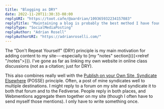 ```yaml
---
title: "Blogging as DRY"
date: 2022-11-20T11:30:33-08:00
replyURI: "https://toot.cafe/@aardrian/109365932234157083"
replyTitle: "Maintaining a blog is probably the best method I have found to honor DRY"
replyType: "SocialMediaPosting"
replyAuthor: "Adrian Rosell"
replyAuthorURI: "https://adrianroselli.com/"
---
```

The "Don't Repeat Yourself" (<abbr>DRY</abbr>) principle is my main motivation for adding content to my site---especially to [my "notes" section]({{<relref "/notes">}}). I've gone as far as linking my own website in online class discussions (not as a citation; just for <abbr>DRY</abbr>).

This also combines really well with the [Publish on your Own Site, Syndicate Elsewhere](https://indieweb.org/POSSE) (<abbr>POSSE</abbr>) principle. Often, a post of mine syndicates well to multiple destinations. I might reply to a forum on my site and syndicate it to both that forum and to the Fediverse. People reply in both places, and Webmentions aggregate them together on my site (though I often have to send myself those mentions). I only have to write something once.

